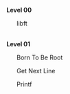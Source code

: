 <b>Level 00</b>
  <ul>libft</ul>
<br>
<b>Level 01</b>
  <ul>Born To Be Root</ul>
  <ul>Get Next Line</ul>
  <ul>Printf</ul>
<br>
